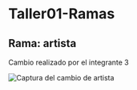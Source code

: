 # Taller01-Ramas

## Rama: artista
Cambio realizado por el integrante 3

![Captura del cambio de artista](Taller01-Ramas/TopMusical/TopMusical/imagen/Cambio1.png)
